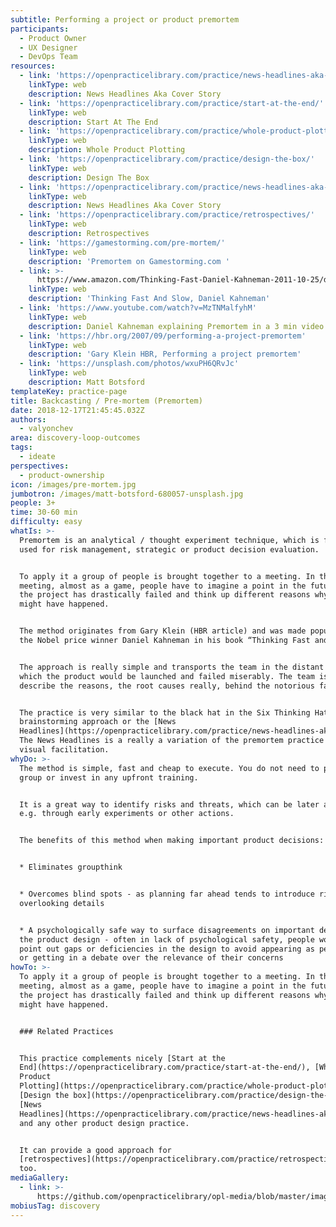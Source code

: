 ```yaml
---
subtitle: Performing a project or product premortem
participants:
  - Product Owner
  - UX Designer
  - DevOps Team
resources:
  - link: 'https://openpracticelibrary.com/practice/news-headlines-aka-cover-story/'
    linkType: web
    description: News Headlines Aka Cover Story
  - link: 'https://openpracticelibrary.com/practice/start-at-the-end/'
    linkType: web
    description: Start At The End
  - link: 'https://openpracticelibrary.com/practice/whole-product-plotting/'
    linkType: web
    description: Whole Product Plotting
  - link: 'https://openpracticelibrary.com/practice/design-the-box/'
    linkType: web
    description: Design The Box
  - link: 'https://openpracticelibrary.com/practice/news-headlines-aka-cover-story/'
    linkType: web
    description: News Headlines Aka Cover Story
  - link: 'https://openpracticelibrary.com/practice/retrospectives/'
    linkType: web
    description: Retrospectives
  - link: 'https://gamestorming.com/pre-mortem/'
    linkType: web
    description: 'Premortem on Gamestorming.com '
  - link: >-
      https://www.amazon.com/Thinking-Fast-Daniel-Kahneman-2011-10-25/dp/B01FIYNOKU/
    linkType: web
    description: 'Thinking Fast And Slow, Daniel Kahneman'
  - link: 'https://www.youtube.com/watch?v=MzTNMalfyhM'
    linkType: web
    description: Daniel Kahneman explaining Premortem in a 3 min video
  - link: 'https://hbr.org/2007/09/performing-a-project-premortem'
    linkType: web
    description: 'Gary Klein HBR, Performing a project premortem'
  - link: 'https://unsplash.com/photos/wxuPH6QRvJc'
    linkType: web
    description: Matt Botsford
templateKey: practice-page
title: Backcasting / Pre-mortem (Premortem)
date: 2018-12-17T21:45:45.032Z
authors:
  - valyonchev
area: discovery-loop-outcomes
tags:
  - ideate
perspectives:
  - product-ownership
icon: /images/pre-mortem.jpg
jumbotron: /images/matt-botsford-680057-unsplash.jpg
people: 3+
time: 30-60 min
difficulty: easy
whatIs: >-
  Premortem is an analytical / thought experiment technique, which is frequently
  used for risk management, strategic or product decision evaluation.


  To apply it a group of people is brought together to a meeting. In that
  meeting, almost as a game, people have to imagine a point in the future where
  the project has drastically failed and think up different reasons why that
  might have happened.


  The method originates from Gary Klein (HBR article) and was made popular by
  the Nobel price winner Daniel Kahneman in his book “Thinking Fast and Slow”.


  The approach is really simple and transports the team in the distant future in
  which the product would be launched and failed miserably. The team is asked to
  describe the reasons, the root causes really, behind the notorious failure.


  The practice is very similar to the black hat in the Six Thinking Hats
  brainstorming approach or the [News
  Headlines](https://openpracticelibrary.com/practice/news-headlines-aka-cover-story/).
  The News Headlines is a really a variation of the premortem practice using
  visual facilitation.
whyDo: >-
  The method is simple, fast and cheap to execute. You do not need to prime the
  group or invest in any upfront training.


  It is a great way to identify risks and threats, which can be later addressed,
  e.g. through early experiments or other actions.


  The benefits of this method when making important product decisions:


  * Eliminates groupthink


  * Overcomes blind spots - as planning far ahead tends to introduce risks of
  overlooking details


  * A psychologically safe way to surface disagreements on important details of
  the product design - often in lack of psychological safety, people would not
  point out gaps or deficiencies in the design to avoid appearing as pessimists
  or getting in a debate over the relevance of their concerns
howTo: >-
  To apply it a group of people is brought together to a meeting. In that
  meeting, almost as a game, people have to imagine a point in the future where
  the project has drastically failed and think up different reasons why that
  might have happened.


  ### Related Practices


  This practice complements nicely [Start at the
  End](https://openpracticelibrary.com/practice/start-at-the-end/), [Whole
  Product
  Plotting](https://openpracticelibrary.com/practice/whole-product-plotting/),
  [Design the box](https://openpracticelibrary.com/practice/design-the-box/),
  [News
  Headlines](https://openpracticelibrary.com/practice/news-headlines-aka-cover-story/)
  and any other product design practice.


  It can provide a good approach for
  [retrospectives](https://openpracticelibrary.com/practice/retrospectives/)
  too.
mediaGallery:
  - link: >-
      https://github.com/openpracticelibrary/opl-media/blob/master/images/Pre-Mortem.jpg?raw=true
mobiusTag: discovery
---
```

